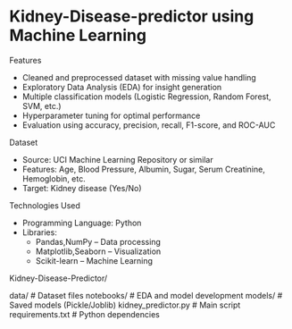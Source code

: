 # Kidney-Disease-predictor using Machine Learning

Features
- Cleaned and preprocessed dataset with missing value handling
- Exploratory Data Analysis (EDA) for insight generation
- Multiple classification models (Logistic Regression, Random Forest, SVM, etc.)
- Hyperparameter tuning for optimal performance
- Evaluation using accuracy, precision, recall, F1-score, and ROC-AUC

Dataset

- Source: UCI Machine Learning Repository or similar
- Features: Age, Blood Pressure, Albumin, Sugar, Serum Creatinine, Hemoglobin, etc.
- Target: Kidney disease (Yes/No)

Technologies Used

- Programming Language: Python  
- Libraries:  
  - Pandas,NumPy – Data processing  
  - Matplotlib,Seaborn – Visualization  
  - Scikit-learn – Machine Learning  

Kidney-Disease-Predictor/

data/                  # Dataset files
notebooks/             # EDA and model development
models/                # Saved models (Pickle/Joblib)
kidney_predictor.py    # Main script
requirements.txt       # Python dependencies

  

  
